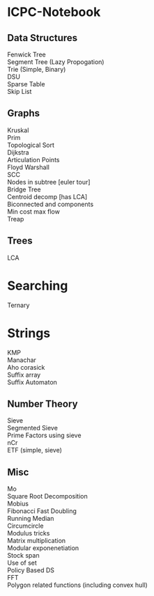 # ICPC-Notebook

## Data Structures
Fenwick Tree <br/>
Segment Tree (Lazy Propogation) <br/>
Trie (Simple, Binary) <br/>
DSU <br/>
Sparse Table <br/>
Skip List <br/>

## Graphs
Kruskal <br/>
Prim <br/>
Topological Sort <br/>
Dijkstra <br/>
Articulation Points <br/>
Floyd Warshall <br/>
SCC <br/>
Nodes in subtree [euler tour] <br/>
Bridge Tree <br/>
Centroid decomp [has LCA] <br/>
Biconnected and components <br/>
Min cost max flow <br/>
Treap <br/>

## Trees
LCA <br/>

# Searching
Ternary <br/>

# Strings
KMP <br/>
Manachar <br/>
Aho corasick <br/>
Suffix array <br/>
Suffix Automaton <br/>

## Number Theory
Sieve <br/>
Segmented Sieve <br/>
Prime Factors using sieve <br/>
nCr <br/>
ETF (simple, sieve) <br/>

## Misc
Mo <br/>
Square Root Decomposition <br/>
Mobius <br/>
Fibonacci Fast Doubling <br/>
Running Median <br/>
Circumcircle <br/>
Modulus tricks <br/>
Matrix multiplication <br/>
Modular exponenetiation <br/>
Stock span <br/>
Use of set <br/>
Policy Based DS <br/>
FFT <br/>
Polygon related functions (including convex hull) <br/>
